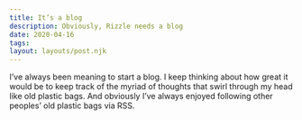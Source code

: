 ```yaml
---
title: It’s a blog
description: Obviously, Rizzle needs a blog
date: 2020-04-16
tags:
layout: layouts/post.njk
---
```

I’ve always been meaning to start a blog. I keep thinking about how great it would be to keep track of the myriad of thoughts that swirl through my head like old plastic bags. And obviously I’ve always enjoyed following other peoples’ old plastic bags via RSS.